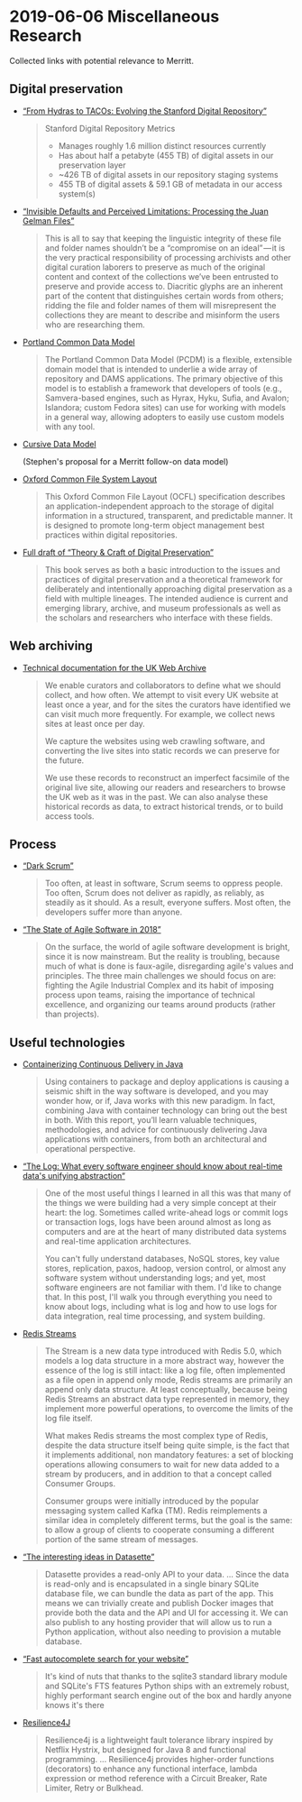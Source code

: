# 2019-06-06 Miscellaneous Research

Collected links with potential relevance to Merritt.

## Digital preservation

- [“From Hydras to TACOs: Evolving the Stanford Digital
  Repository”](https://docs.google.com/presentation/d/11wBga9WbN0JBZ0Ke1k-MLHFbMhSDnz-j9jEU5aQScOo/edit#slide=id.g3ba884e179_0_3)

  > Stanford Digital Repository Metrics
  > 
  > - Manages roughly 1.6 million distinct resources currently
  > - Has about half a petabyte (455 TB) of digital assets in our preservation layer
  > - ~426 TB of digital assets in our repository staging systems
  > - 455 TB of digital assets & 59.1 GB of metadata in our access system(s)

- [“Invisible Defaults and Perceived Limitations: Processing the Juan Gelman Files”](https://medium.com/on-archivy/invisible-defaults-and-perceived-limitations-processing-the-juan-gelman-files-4187fdd36759)

  > This is all to say that keeping the linguistic integrity of these file
  > and folder names shouldn’t be a “compromise on an ideal” — it is the
  > very practical responsibility of processing archivists and other
  > digital curation laborers to preserve as much of the original content
  > and context of the collections we’ve been entrusted to preserve and
  > provide access to. Diacritic glyphs are an inherent part of the content
  > that distinguishes certain words from others; ridding the file and
  > folder names of them will misrepresent the collections they are meant
  > to describe and misinform the users who are researching them.

- [Portland Common Data Model](https://github.com/duraspace/pcdm/wiki)

  > The Portland Common Data Model (PCDM) is a flexible, extensible domain
  > model that is intended to underlie a wide array of repository and DAMS
  > applications. The primary objective of this model is to establish a
  > framework that developers of tools (e.g., Samvera-based engines, such
  > as Hyrax, Hyku, Sufia, and Avalon; Islandora; custom Fedora sites) can
  > use for working with models in a general way, allowing adopters to
  > easily use custom models with any tool.

- [Cursive Data Model](https://docs.google.com/document/d/1ZkwoRjEETaceu2OvlZ8w1qYmunoLlhAUSnmPHBjPzFs/edit#heading=h.cuv4lubqjk0k)

  (Stephen's proposal for a Merritt follow-on data model)

- [Oxford Common File System Layout](https://ocfl.io/)

  > This Oxford Common File Layout (OCFL) specification describes an
  > application-independent approach to the storage of digital information
  > in a structured, transparent, and predictable manner. It is designed to
  > promote long-term object management best practices within digital
  > repositories.

- [Full draft of “Theory & Craft of Digital Preservation”](http://www.trevorowens.org/2017/06/full-draft-of-theory-craft-of-digital-preservation/)

  > This book serves as both a basic introduction to the issues and
  > practices of digital preservation and a theoretical framework for
  > deliberately and intentionally approaching digital preservation as a
  > field with multiple lineages. The intended audience is current and
  > emerging library, archive, and museum professionals as well as the
  > scholars and researchers who interface with these fields.

## Web archiving

- [Technical documentation for the UK Web Archive](https://github.com/ukwa/ukwa-documentation/blob/master/README.md)

  > We enable curators and collaborators to define what we should collect,
  > and how often. We attempt to visit every UK website at least once a
  > year, and for the sites the curators have identified we can visit much
  > more frequently. For example, we collect news sites at least once per
  > day.
  >
  > We capture the websites using web crawling software, and converting the
  > live sites into static records we can preserve for the future.
  >
  > We use these records to reconstruct an imperfect facsimile of the
  > original live site, allowing our readers and researchers to browse the
  > UK web as it was in the past. We can also analyse these historical
  > records as data, to extract historical trends, or to build access
  > tools.

## Process

- [“Dark Scrum”](https://ronjeffries.com/articles/016-09ff/defense/)

  > Too often, at least in software, Scrum seems to oppress people. Too
  > often, Scrum does not deliver as rapidly, as reliably, as steadily as
  > it should. As a result, everyone suffers. Most often, the developers
  > suffer more than anyone.

- [“The State of Agile Software in 2018”](https://martinfowler.com/articles/agile-aus-2018.html)

  > On the surface, the world of agile software development is bright,
  > since it is now mainstream. But the reality is troubling, because much
  > of what is done is faux-agile, disregarding agile's values and
  > principles. The three main challenges we should focus on are: fighting
  > the Agile Industrial Complex and its habit of imposing process upon
  > teams, raising the importance of technical excellence, and organizing
  > our teams around products (rather than projects).

## Useful technologies

- [Containerizing Continuous Delivery in
  Java](https://proquest.safaribooksonline.com/book/programming/java/9781491986851)

  > Using containers to package and deploy applications is causing a
  > seismic shift in the way software is developed, and you may wonder how,
  > or if, Java works with this new paradigm. In fact, combining Java with
  > container technology can bring out the best in both. With this report,
  > you’ll learn valuable techniques, methodologies, and advice for
  > continuously delivering Java applications with containers, from both an
  > architectural and operational perspective.

- [“The Log: What every software engineer should know about real-time data's unifying abstraction“](https://engineering.linkedin.com/distributed-systems/log-what-every-software-engineer-should-know-about-real-time-datas-unifying)

  > One of the most useful things I learned in all this was that many of
  > the things we were building had a very simple concept at their heart:
  > the log. Sometimes called write-ahead logs or commit logs or
  > transaction logs, logs have been around almost as long as computers and
  > are at the heart of many distributed data systems and real-time
  > application architectures.
  >
  > You can't fully understand databases, NoSQL stores, key value stores,
  > replication, paxos, hadoop, version control, or almost any software
  > system without understanding logs; and yet, most software engineers are
  > not familiar with them. I'd like to change that. In this post, I'll
  > walk you through everything you need to know about logs, including what
  > is log and how to use logs for data integration, real time processing,
  > and system building.

- [Redis Streams](https://redis.io/topics/streams-intro)

  > The Stream is a new data type introduced with Redis 5.0, which models a
  > log data structure in a more abstract way, however the essence of the
  > log is still intact: like a log file, often implemented as a file open
  > in append only mode, Redis streams are primarily an append only data
  > structure. At least conceptually, because being Redis Streams an
  > abstract data type represented in memory, they implement more powerful
  > operations, to overcome the limits of the log file itself.
  >
  > What makes Redis streams the most complex type of Redis, despite the
  > data structure itself being quite simple, is the fact that it
  > implements additional, non mandatory features: a set of blocking
  > operations allowing consumers to wait for new data added to a stream by
  > producers, and in addition to that a concept called Consumer Groups.
  >
  > Consumer groups were initially introduced by the popular messaging
  > system called Kafka (TM). Redis reimplements a similar idea in
  > completely different terms, but the goal is the same: to allow a group
  > of clients to cooperate consuming a different portion of the same
  > stream of messages.

- [“The interesting ideas in Datasette”](https://simonwillison.net/2018/Oct/4/datasette-ideas/)

  > Datasette provides a read-only API to your data. ... Since the data is
  > read-only and is encapsulated in a single binary SQLite database file,
  > we can bundle the data as part of the app. This means we can trivially
  > create and publish Docker images that provide both the data and the API
  > and UI for accessing it. We can also publish to any hosting provider
  > that will allow us to run a Python application, without also needing to
  > provision a mutable database.

- [“Fast autocomplete search for your website”](https://24ways.org/2018/fast-autocomplete-search-for-your-website/)

  > It's kind of nuts that thanks to the sqlite3 standard library module
  > and SQLite's FTS features Python ships with an extremely robust, highly
  > performant search engine out of the box and hardly anyone knows it's
  > there

- [Resilience4J](https://github.com/resilience4j/resilience4j)

  > Resilience4j is a lightweight fault tolerance library inspired by
  > Netflix Hystrix, but designed for Java 8 and functional programming.
  > ... Resilience4j provides higher-order functions (decorators) to
  > enhance any functional interface, lambda expression or method reference
  > with a Circuit Breaker, Rate Limiter, Retry or Bulkhead.


